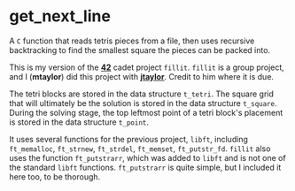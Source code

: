 # get_next_line
A `C` function that reads tetris pieces from a file, then uses recursive backtracking to find the smallest square the pieces can be packed into.

This is my version of the **[42](https://www.42.us.org/)** cadet project `fillit`. `fillit` is a group project, and I (**mtaylor**) did this project with **[jtaylor](https://github.com/jt-taylor)**. Credit to him where it is due.

The tetri blocks are stored in the data structure `t_tetri`. The square grid that will ultimately be the solution is stored in the data structure `t_square`. During the solving stage, the top leftmost point of a tetri block's placement is stored in the data structure `t_point`.

It uses several functions for the previous project, `libft`, including `ft_memalloc`, `ft_strnew`, `ft_strdel`, `ft_memset`, `ft_putstr_fd`. `fillit` also uses the function `ft_putstrarr`, which was added to `libft` and is not one of the standard `libft` functions. `ft_putstrarr` is quite simple, but I included it here too, to be thorough.
